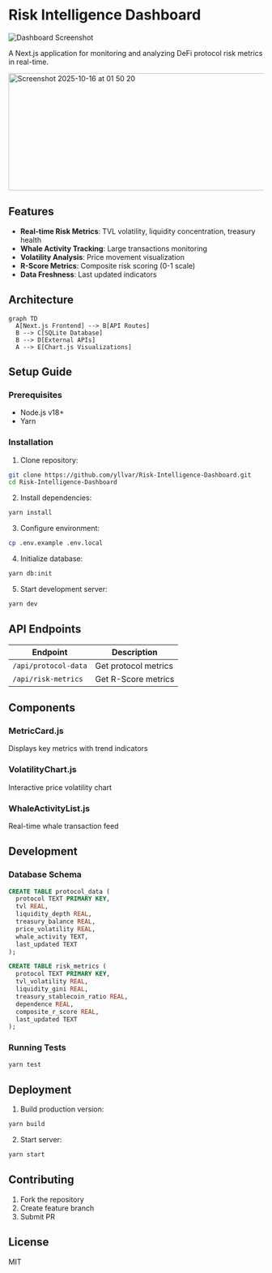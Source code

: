 # Risk Intelligence Dashboard

![Dashboard Screenshot](https://github.com/yllvar/Risk-Intelligence-Dashboard/raw/main/public/screenshot.png)

A Next.js application for monitoring and analyzing DeFi protocol risk metrics in real-time.

<img width="599" height="231" alt="Screenshot 2025-10-16 at 01 50 20" src="https://github.com/user-attachments/assets/31d68cc7-e492-43af-ab4f-c4cb854d540d" />

## Features
- **Real-time Risk Metrics**: TVL volatility, liquidity concentration, treasury health
- **Whale Activity Tracking**: Large transactions monitoring
- **Volatility Analysis**: Price movement visualization
- **R-Score Metrics**: Composite risk scoring (0-1 scale)
- **Data Freshness**: Last updated indicators

## Architecture
```mermaid
graph TD
  A[Next.js Frontend] --> B[API Routes]
  B --> C[SQLite Database]
  B --> D[External APIs]
  A --> E[Chart.js Visualizations]
```

## Setup Guide
### Prerequisites
- Node.js v18+
- Yarn

### Installation
1. Clone repository:
```bash
git clone https://github.com/yllvar/Risk-Intelligence-Dashboard.git
cd Risk-Intelligence-Dashboard
```

2. Install dependencies:
```bash
yarn install
```

3. Configure environment:
```bash
cp .env.example .env.local
```

4. Initialize database:
```bash
yarn db:init
```

5. Start development server:
```bash
yarn dev
```

## API Endpoints
| Endpoint | Description |
|----------|-------------|
| `/api/protocol-data` | Get protocol metrics |
| `/api/risk-metrics` | Get R-Score metrics |

## Components
### MetricCard.js
Displays key metrics with trend indicators

### VolatilityChart.js
Interactive price volatility chart

### WhaleActivityList.js
Real-time whale transaction feed

## Development
### Database Schema
```sql
CREATE TABLE protocol_data (
  protocol TEXT PRIMARY KEY,
  tvl REAL,
  liquidity_depth REAL,
  treasury_balance REAL,
  price_volatility REAL,
  whale_activity TEXT,
  last_updated TEXT
);

CREATE TABLE risk_metrics (
  protocol TEXT PRIMARY KEY,
  tvl_volatility REAL,
  liquidity_gini REAL,
  treasury_stablecoin_ratio REAL,
  dependence REAL,
  composite_r_score REAL,
  last_updated TEXT
);
```

### Running Tests
```bash
yarn test
```

## Deployment
1. Build production version:
```bash
yarn build
```

2. Start server:
```bash
yarn start
```

## Contributing
1. Fork the repository
2. Create feature branch
3. Submit PR

## License
MIT
